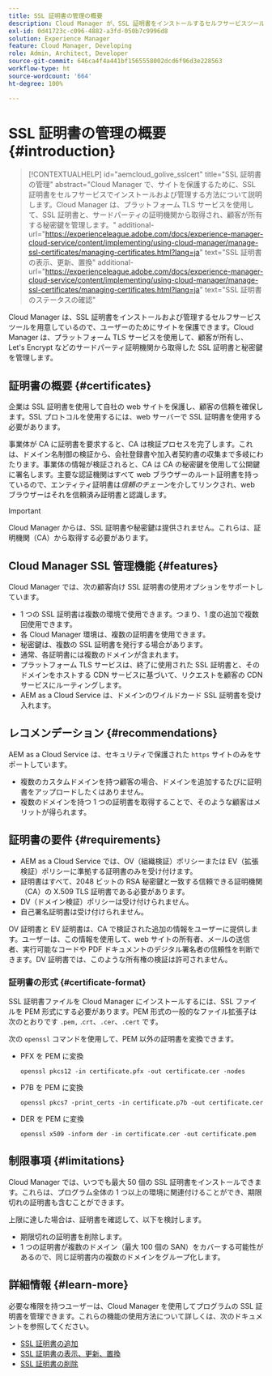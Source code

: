 ```yaml
---
title: SSL 証明書の管理の概要
description: Cloud Manager が、SSL 証明書をインストールするセルフサービスツールを提供する方法について説明します。
exl-id: 0d41723c-c096-4882-a3fd-050b7c9996d8
solution: Experience Manager
feature: Cloud Manager, Developing
role: Admin, Architect, Developer
source-git-commit: 646ca4f4a441bf1565558002dcd6f96d3e228563
workflow-type: ht
source-wordcount: '664'
ht-degree: 100%

---
```



# SSL 証明書の管理の概要{#introduction}

>[!CONTEXTUALHELP]
>id="aemcloud_golive_sslcert"
>title="SSL 証明書の管理"
>abstract="Cloud Manager で、サイトを保護するために、SSL 証明書をセルフサービスでインストールおよび管理する方法について説明します。Cloud Manager は、プラットフォーム TLS サービスを使用して、SSL 証明書と、サードパーティの証明機関から取得され、顧客が所有する秘密鍵を管理します。"
>additional-url="https://experienceleague.adobe.com/docs/experience-manager-cloud-service/content/implementing/using-cloud-manager/manage-ssl-certificates/managing-certificates.html?lang=ja" text="SSL 証明書の表示、更新、置換"
>additional-url="https://experienceleague.adobe.com/docs/experience-manager-cloud-service/content/implementing/using-cloud-manager/manage-ssl-certificates/managing-certificates.html?lang=ja" text="SSL 証明書のステータスの確認"

Cloud Manager は、SSL 証明書をインストールおよび管理するセルフサービスツールを用意しているので、ユーザーのためにサイトを保護できます。Cloud Manager は、プラットフォーム TLS サービスを使用して、顧客が所有し、Let&#39;s Encrypt などのサードパーティ証明機関から取得した SSL 証明書と秘密鍵を管理します。

## 証明書の概要 {#certificates}

企業は SSL 証明書を使用して自社の web サイトを保護し、顧客の信頼を確保します。SSL プロトコルを使用するには、web サーバーで SSL 証明書を使用する必要があります。

事業体が CA に証明書を要求すると、CA は検証プロセスを完了します。これは、ドメイン名制御の検証から、会社登録書や加入者契約書の収集まで多岐にわたります。事業体の情報が検証されると、CA は CA の秘密鍵を使用して公開鍵に署名します。主要な認証機関はすべて web ブラウザーのルート証明書を持っているので、エンティティ証明書は&#x200B;*信頼のチェーン*&#x200B;を介してリンクされ、web ブラウザーはそれを信頼済み証明書と認識します。

>[!IMPORTANT]
>
>Cloud Manager からは、SSL 証明書や秘密鍵は提供されません。これらは、証明機関（CA）から取得する必要があります。

## Cloud Manager SSL 管理機能 {#features}

Cloud Manager では、次の顧客向け SSL 証明書の使用オプションをサポートしています。

* 1 つの SSL 証明書は複数の環境で使用できます。つまり、1 度の追加で複数回使用できます。
* 各 Cloud Manager 環境は、複数の証明書を使用できます。
* 秘密鍵は、複数の SSL 証明書を発行する場合があります。
* 通常、各証明書には複数のドメインが含まれます。
* プラットフォーム TLS サービスは、終了に使用された SSL 証明書と、そのドメインをホストする CDN サービスに基づいて、リクエストを顧客の CDN サービスにルーティングします。
* AEM as a Cloud Service は、ドメインのワイルドカード SSL 証明書を受け入れます。

## レコメンデーション {#recommendations}

AEM as a Cloud Service は、セキュリティで保護された `https` サイトのみをサポートしています。

* 複数のカスタムドメインを持つ顧客の場合、ドメインを追加するたびに証明書をアップロードしたくはありません。
* 複数のドメインを持つ 1 つの証明書を取得することで、そのような顧客はメリットが得られます。

## 証明書の要件 {#requirements}

* AEM as a Cloud Service では、OV（組織検証）ポリシーまたは EV（拡張検証）ポリシーに準拠する証明書のみを受け付けます。
* 証明書はすべて、2048 ビットの RSA 秘密鍵と一致する信頼できる証明機関（CA）の X.509 TLS 証明書である必要があります。
* DV（ドメイン検証）ポリシーは受け付けられません。
* 自己署名証明書は受け付けられません。

OV 証明書と EV 証明書は、CA で検証された追加の情報をユーザーに提供します。ユーザーは、この情報を使用して、web サイトの所有者、メールの送信者、実行可能なコードや PDF ドキュメントのデジタル署名者の信頼性を判断できます。DV 証明書では、このような所有権の検証は許可されません。

### 証明書の形式 {#certificate-format}

SSL 証明書ファイルを Cloud Manager にインストールするには、SSL ファイルを PEM 形式にする必要があります。PEM 形式の一般的なファイル拡張子は次のとおりです `.pem,` .`crt`、`.cer`、`.cert` です。

次の `openssl` コマンドを使用して、PEM 以外の証明書を変換できます。

* PFX を PEM に変換

  ```shell
  openssl pkcs12 -in certificate.pfx -out certificate.cer -nodes
  ```

* P7B を PEM に変換

  ```shell
  openssl pkcs7 -print_certs -in certificate.p7b -out certificate.cer
  ```

* DER を PEM に変換

  ```shell
  openssl x509 -inform der -in certificate.cer -out certificate.pem
  ```

## 制限事項 {#limitations}

Cloud Manager では、いつでも最大 50 個の SSL 証明書をインストールできます。これらは、プログラム全体の 1 つ以上の環境に関連付けることができ、期限切れの証明書も含むことができます。

上限に達した場合は、証明書を確認して、以下を検討します。

* 期限切れの証明書を削除します。
* 1 つの証明書が複数のドメイン（最大 100 個の SAN）をカバーする可能性があるので、同じ証明書内の複数のドメインをグループ化します。

## 詳細情報 {#learn-more}

必要な権限を持つユーザーは、Cloud Manager を使用してプログラムの SSL 証明書を管理できます。これらの機能の使用方法について詳しくは、次のドキュメントを参照してください。

* [SSL 証明書の追加](/help/implementing/cloud-manager/managing-ssl-certifications/add-ssl-certificate.md)
* [SSL 証明書の表示、更新、置換](/help/implementing/cloud-manager/managing-ssl-certifications/managing-certificates.md)
* [SSL 証明書の削除](/help/implementing/cloud-manager/managing-ssl-certifications/managing-certificates.md)
